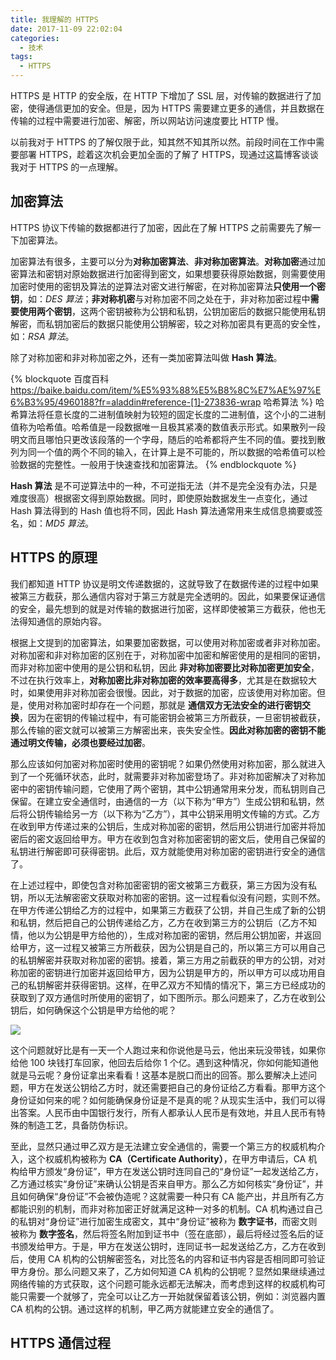 ```yaml
---
title: 我理解的 HTTPS
date: 2017-11-09 22:02:04
categories:
  - 技术
tags:
  - HTTPS
---
```


HTTPS 是 HTTP 的安全版，在 HTTP 下增加了 SSL 层，对传输的数据进行了加密，使得通信更加的安全。但是，因为 HTTPS 需要建立更多的通信，并且数据在传输的过程中需要进行加密、解密，所以网站访问速度要比 HTTP 慢。

<!-- more -->

以前我对于 HTTPS 的了解仅限于此，知其然不知其所以然。前段时间在工作中需要部署 HTTPS，趁着这次机会更加全面的了解了 HTTPS，现通过这篇博客谈谈我对于 HTTPS 的一点理解。

## 加密算法

HTTPS 协议下传输的数据都进行了加密，因此在了解 HTTPS 之前需要先了解一下加密算法。

加密算法有很多，主要可以分为**对称加密算法**、**非对称加密算法**。**对称加密**通过加密算法和密钥对原始数据进行加密得到密文，如果想要获得原始数据，则需要使用加密时使用的密钥及算法的逆算法对密文进行解密，在对称加密算法**只使用一个密钥**，如：*DES 算法*；**非对称机密**与对称加密不同之处在于，非对称加密过程中**需要使用两个密钥**，这两个密钥被称为公钥和私钥，公钥加密后的数据只能使用私钥解密，而私钥加密后的数据只能使用公钥解密，较之对称加密具有更高的安全性，如：*RSA 算法*。

除了对称加密和非对称加密之外，还有一类加密算法叫做 **Hash 算法**。

{% blockquote 百度百科 https://baike.baidu.com/item/%E5%93%88%E5%B8%8C%E7%AE%97%E6%B3%95/4960188?fr=aladdin#reference-[1]-273836-wrap 哈希算法 %}
哈希算法将任意长度的二进制值映射为较短的固定长度的二进制值，这个小的二进制值称为哈希值。哈希值是一段数据唯一且极其紧凑的数值表示形式。如果散列一段明文而且哪怕只更改该段落的一个字母，随后的哈希都将产生不同的值。要找到散列为同一个值的两个不同的输入，在计算上是不可能的，所以数据的哈希值可以检验数据的完整性。一般用于快速查找和加密算法。
{% endblockquote %}

**Hash 算法** 是不可逆算法中的一种，不可逆指无法（并不是完全没有办法，只是难度很高）根据密文得到原始数据。同时，即使原始数据发生一点变化，通过 Hash 算法得到的 Hash 值也将不同，因此 Hash 算法通常用来生成信息摘要或签名，如：*MD5 算法*。

## HTTPS 的原理

我们都知道 HTTP 协议是明文传递数据的，这就导致了在数据传递的过程中如果被第三方截获，那么通信内容对于第三方就是完全透明的。因此，如果要保证通信的安全，最先想到的就是对传输的数据进行加密，这样即使被第三方截获，他也无法得知通信的原始内容。

根据上文提到的加密算法，如果要加密数据，可以使用对称加密或者非对称加密。对称加密和非对称加密的区别在于，对称加密中加密和解密使用的是相同的密钥，而非对称加密中使用的是公钥和私钥，因此 **非对称加密要比对称加密更加安全**，不过在执行效率上，**对称加密比非对称加密的效率要高得多**，尤其是在数据较大时，如果使用非对称加密会很慢。因此，对于数据的加密，应该使用对称加密。但是，使用对称加密时却存在一个问题，那就是 **通信双方无法安全的进行密钥交换**，因为在密钥的传输过程中，有可能密钥会被第三方所截获，一旦密钥被截获，那么传输的密文就可以被第三方解密出来，丧失安全性。**因此对称加密的密钥不能通过明文传输，必须也要经过加密**。

那么应该如何加密对称加密时使用的密钥呢？如果仍然使用对称加密，那么就进入到了一个死循环状态，此时，就需要非对称加密登场了。非对称加密解决了对称加密中的密钥传输问题，它使用了两个密钥，其中公钥通常用来分发，而私钥则自己保留。在建立安全通信时，由通信的一方（以下称为“甲方”）生成公钥和私钥，然后将公钥传输给另一方（以下称为“乙方”），其中公钥采用明文传输的方式。乙方在收到甲方传递过来的公钥后，生成对称加密的密钥，然后用公钥进行加密并将加密后的密文返回给甲方。甲方在收到包含对称加密密钥的密文后，使用自己保留的私钥进行解密即可获得密钥。此后，双方就能使用对称加密的密钥进行安全的通信了。

在上述过程中，即使包含对称加密密钥的密文被第三方截获，第三方因为没有私钥，所以无法解密密文获取对称加密的密钥。这一过程看似没有问题，实则不然。在甲方传递公钥给乙方的过程中，如果第三方截获了公钥，并自己生成了新的公钥和私钥，然后把自己的公钥传递给乙方，乙方在收到第三方的公钥后（乙方不知情，他以为公钥是甲方给他的），生成对称加密的密钥，然后用公钥加密，并返回给甲方，这一过程又被第三方所截获，因为公钥是自己的，所以第三方可以用自己的私钥解密并获取对称加密的密钥。接着，第三方用之前截获的甲方的公钥，对对称加密的密钥进行加密并返回给甲方，因为公钥是甲方的，所以甲方可以成功用自己的私钥解密并获得密钥。这样，在甲乙双方不知情的情况下，第三方已经成功的获取到了双方通信时所使用的密钥了，如下图所示。那么问题来了，乙方在收到公钥后，如何确保这个公钥是甲方给他的呢？

![](/images/https.png)

这个问题就好比是有一天一个人跑过来和你说他是马云，他出来玩没带钱，如果你给他 100 块钱打车回家，他回去后给你 1 个亿。遇到这种情况，你如何能知道他就是马云呢？身份证拿出来看看！这基本是脱口而出的回答。那么要解决上述问题，甲方在发送公钥给乙方时，就还需要把自己的身份证给乙方看看。那甲方这个身份证如何来的呢？如何能确保身份证是不是真的呢？从现实生活中，我们可以得出答案。人民币由中国银行发行，所有人都承认人民币是有效地，并且人民币有特殊的制造工艺，具备防伪标识。

至此，显然只通过甲乙双方是无法建立安全通信的，需要一个第三方的权威机构介入，这个权威机构被称为 **CA（Certificate Authority）**，在甲方申请后，CA 机构给甲方颁发“身份证”，甲方在发送公钥时连同自己的“身份证”一起发送给乙方，乙方通过核实“身份证”来确认公钥是否来自甲方。那么乙方如何核实“身份证”，并且如何确保“身份证”不会被伪造呢？这就需要一种只有 CA 能产出，并且所有乙方都能识别的机制，而非对称加密正好就满足这种一对多的机制。CA 机构通过自己的私钥对“身份证”进行加密生成密文，其中“身份证”被称为 **数字证书**，而密文则被称为 **数字签名**，然后将签名附加到证书中（签在底部），最后将经过签名后的证书颁发给甲方。于是，甲方在发送公钥时，连同证书一起发送给乙方，乙方在收到后，使用 CA 机构的公钥解密签名，对比签名的内容和证书内容是否相同即可验证甲方身份。那么问题又来了，乙方如何知道 CA 机构的公钥呢？显然如果继续通过网络传输的方式获取，这个问题可能永远都无法解决，而考虑到这样的权威机构可能只需要一个就够了，完全可以让乙方一开始就保留着该公钥，例如：浏览器内置 CA 机构的公钥。通过这样的机制，甲乙两方就能建立安全的通信了。

## HTTPS 通信过程
